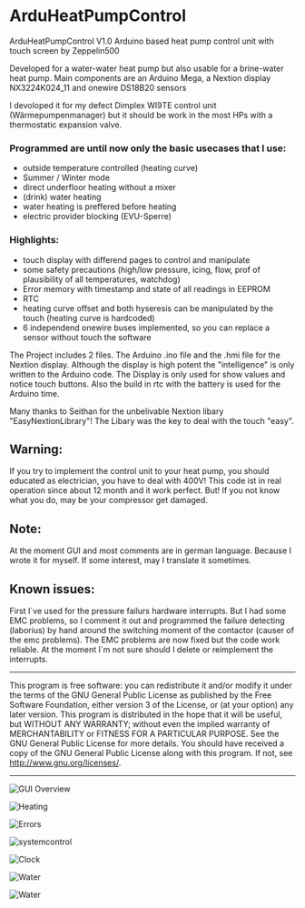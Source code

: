 # ArduHeatPumpControl

ArduHeatPumpControl V1.0
Arduino based heat pump control unit with touch screen by Zeppelin500

Developed for a water-water heat pump but also usable for a brine-water heat pump.
Main components are an Arduino Mega, a Nextion display NX3224K024_11 and onewire DS18B20 sensors

I devoloped it for my defect Dimplex WI9TE control unit (Wärmepumpenmanager) but it should be work in the most HPs with a thermostatic expansion valve.

### Programmed are until now only the basic usecases that I use:
* outside temperature controlled (heating curve)
* Summer / Winter mode
* direct underfloor heating without a mixer
* (drink) water heating
* water heating is preffered before heating
* electric provider blocking (EVU-Sperre)

### Highlights:
* touch display with differend pages to control and manipulate
* some safety precautions (high/low pressure, icing, flow,  prof of plausibility of all temperatures, watchdog)
* Error memory with timestamp and state of all readings in EEPROM
* RTC
* heating curve offset and both hyseresis can be manipulated by the touch (heating curve is hardcoded)
* 6 independend onewire buses implemented, so you can replace a sensor without touch the software

The Project includes 2 files. The Arduino .ino file and the .hmi file for the Nextion display.
Although the display is high potent the "intelligence" is only written to the Arduino code. The Display is only used for show values and notice touch buttons. 
Also the build in rtc with the battery is used for the Arduino time.   

Many thanks to Seithan for the unbelivable Nextion libary "EasyNextionLibrary"! The Libary was the key to deal with the touch "easy".

## Warning:
If you try to implement the control unit to your heat pump, you should educated as electrician, you have to deal with 400V!
This code ist in real operation since about 12 month and it work perfect. But! If you not know what you do, may be your compressor get damaged.

## Note: 
At the moment GUI and most comments are in german language. Because I wrote it for myself. If some interest, may I translate it sometimes.

## Known issues:
First I´ve used for the pressure failurs hardware interrupts. But I had some EMC problems, so I comment it out and programmed the failure detecting (laborius) by hand around the switching moment of the contactor (causer of the emc problems).
The EMC problems are now fixed but the code work reliable. At the moment I´m not sure should I delete or reimplement the interrupts. 

****************************************************
This program is free software: you can redistribute it and/or modify it under the terms of the GNU General Public License as published by
the Free Software Foundation, either version 3 of the License, or (at your option) any later version. This program is distributed in the hope that it will be useful,
but WITHOUT ANY WARRANTY; without even the implied warranty of MERCHANTABILITY or FITNESS FOR A PARTICULAR PURPOSE.  See the GNU General Public License for more details.
You should have received a copy of the GNU General Public License along with this program.  If not, see <http://www.gnu.org/licenses/>.
****************************************************


![GUI Overview](Pictures/Uebersicht.jpg)

![Heating](Pictures/Heizung.jpg)

![Errors](Pictures/Fehlerspeicher.jpg)

![systemcontrol](Pictures/Systemkontrolle.jpg)

![Clock](Pictures/Nextion%20Uhr.png)

![Water](Pictures/Nextion_WW.png)

![Water](Pictures/Nextion_home.png)

